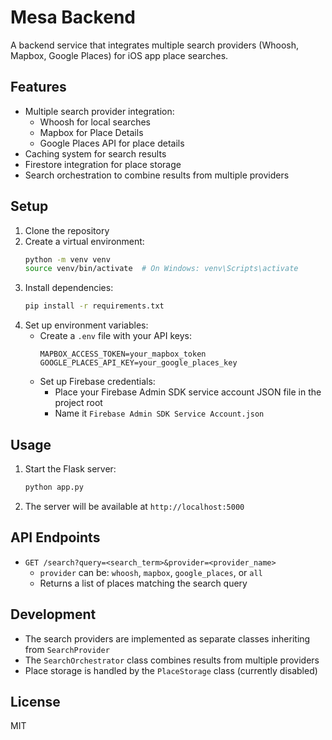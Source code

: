 # Mesa Backend

A backend service that integrates multiple search providers (Whoosh, Mapbox, Google Places) for iOS app place searches.

## Features

- Multiple search provider integration:
  - Whoosh for local searches
  - Mapbox for Place Details
  - Google Places API for place details
- Caching system for search results
- Firestore integration for place storage
- Search orchestration to combine results from multiple providers

## Setup

1. Clone the repository
2. Create a virtual environment:
   ```bash
   python -m venv venv
   source venv/bin/activate  # On Windows: venv\Scripts\activate
   ```
3. Install dependencies:
   ```bash
   pip install -r requirements.txt
   ```
4. Set up environment variables:
   - Create a `.env` file with your API keys:
     ```
     MAPBOX_ACCESS_TOKEN=your_mapbox_token
     GOOGLE_PLACES_API_KEY=your_google_places_key
     ```
   - Set up Firebase credentials:
     - Place your Firebase Admin SDK service account JSON file in the project root
     - Name it `Firebase Admin SDK Service Account.json`

## Usage

1. Start the Flask server:
   ```bash
   python app.py
   ```
2. The server will be available at `http://localhost:5000`

## API Endpoints

- `GET /search?query=<search_term>&provider=<provider_name>`
  - `provider` can be: `whoosh`, `mapbox`, `google_places`, or `all`
  - Returns a list of places matching the search query

## Development

- The search providers are implemented as separate classes inheriting from `SearchProvider`
- The `SearchOrchestrator` class combines results from multiple providers
- Place storage is handled by the `PlaceStorage` class (currently disabled)

## License

MIT 
